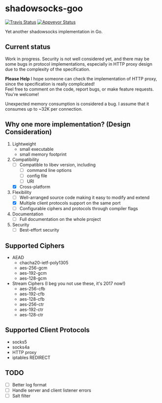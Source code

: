 shadowsocks-goo
===
[![Travis Status](https://travis-ci.org/shinku721/shadowsocks-goo.svg?branch=master)](https://travis-ci.org/shinku721/shadowsocks-goo)
[![Appveyor Status](https://ci.appveyor.com/api/projects/status/32r7s2skrgm9ubva/branch/master?svg=true)](https://ci.appveyor.com/project/shinku721/shadowsocks-goo)

Yet another shadowsocks implementation in Go.

Current status
---
Work in progress. Security is not well considered yet, and there may be some bugs in protocol implementations,
especially in HTTP proxy design due to the complexity of the specification.

**Please Help** I hope someone can check the implementation of HTTP proxy, since the specification is really complicated!  
Feel free to comment on the code, report bugs, or make feature requests. You're welcome!

Unexpected memory consumption is considered a bug. I assume that it consumes up to ~32K per connection.

Why one more implementation? (Design Consideration)
---
1. Lightweight
    - small executable
    - small memory footprint
2. Compatibility
    - [ ] Compatible to libev version, including
        - [ ] command line options
        - [ ] config file
        - [ ] URI
    - [x] Cross-platform
3. Flexibility
    - [ ] Well-arranged source code making it easy to modify and extend
    - [x] Multiple client protocols support on the same port
    - [ ] Configurable ciphers and protocols through compiler flags
4. Documentation
    - [ ] Full documentation on the whole project
5. Security
    - [ ] Best-effort security

Supported Ciphers
---
- AEAD
  * chacha20-ietf-poly1305
  * aes-256-gcm
  * aes-192-gcm
  * aes-128-gcm
- Stream Ciphers (I beg you not use these, it's 2017 now!)
  * aes-256-cfb
  * aes-192-cfb
  * aes-128-cfb
  * aes-256-ctr
  * aes-192-ctr
  * aes-128-ctr

Supported Client Protocols
---
* socks5
* socks4a
* HTTP proxy
* iptables REDIRECT

TODO
---
- [ ] Better log format
- [ ] Handle server and client listener errors
- [ ] Salt filter

